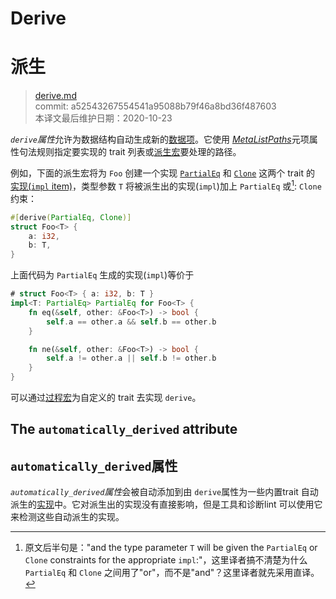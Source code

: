 # Derive
# 派生

>[derive.md](https://github.com/rust-lang/reference/blob/master/src/attributes/derive.md)\
>commit: a52543267554541a95088b79f46a8bd36f487603 \
>本译文最后维护日期：2020-10-23

*`derive`属性*允许为数据结构自动生成新的[数据项][items]。它使用 [_MetaListPaths_]元项属性句法规则指定要实现的 trait 列表或[派生宏][derive macros]要处理的路径。

例如，下面的派生宏将为 `Foo` 创建一个实现 [`PartialEq`] 和 [`Clone`] 这两个 trait 的 [实现(`impl` item)][`impl` item]，类型参数 `T` 将被派生出的实现(`impl`)加上 `PartialEq` 或[^or-and]:  `Clone` 约束：

```rust
#[derive(PartialEq, Clone)]
struct Foo<T> {
    a: i32,
    b: T,
}
```

上面代码为 `PartialEq` 生成的实现(`impl`)等价于

```rust
# struct Foo<T> { a: i32, b: T }
impl<T: PartialEq> PartialEq for Foo<T> {
    fn eq(&self, other: &Foo<T>) -> bool {
        self.a == other.a && self.b == other.b
    }

    fn ne(&self, other: &Foo<T>) -> bool {
        self.a != other.a || self.b != other.b
    }
}
```

可以通过[过程宏][procedural macros]为自定义的 trait 去实现 `derive`。

## The `automatically_derived` attribute
## `automatically_derived`属性

*`automatically_derived`属性*会被自动添加到由 `derive`属性为一些内置trait 自动派生的[实现][implementations]中。它对派生出的实现没有直接影响，但是工具和诊断lint 可以使用它来检测这些自动派生的实现。

[^or-and]: 原文后半句是："and the type parameter `T` will be given the `PartialEq` or `Clone` constraints for the appropriate `impl`:"，这里译者搞不清楚为什么 `PartialEq` 和 `Clone` 之间用了"or"，而不是"and"？这里译者就先采用直译。

[_MetaListPaths_]: ../attributes.md#meta-item-attribute-syntax
[`Clone`]: ../../std/clone/trait.Clone.html
[`PartialEq`]: ../../std/cmp/trait.PartialEq.html
[`impl` item]: ../items/implementations.md
[items]: ../items.md
[derive macros]: ../procedural-macros.md#derive-macros
[implementations]: ../items/implementations.md
[items]: ../items.md
[procedural macros]: ../procedural-macros.md#derive-macros

<!-- 2020-10-16 -->
<!-- checked -->
